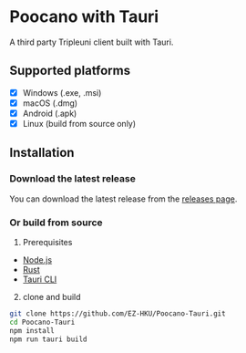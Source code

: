 # Poocano with Tauri
A third party Tripleuni client built with Tauri.

## Supported platforms
- [X] Windows (.exe, .msi)
- [X] macOS (.dmg)
- [X] Android (.apk)
- [X] Linux (build from source only)

## Installation
### Download the latest release
You can download the latest release from the [releases page](https://github.com/EZ-HKU/Poocano-Tauri/releases).

### Or build from source
1. Prerequisites
- [Node.js](https://nodejs.org/)
- [Rust](https://www.rust-lang.org/)
- [Tauri CLI](https://tauri.studio/docs/getting-started/setup-installation)

2. clone and build
```bash
git clone https://github.com/EZ-HKU/Poocano-Tauri.git
cd Poocano-Tauri
npm install
npm run tauri build
```
